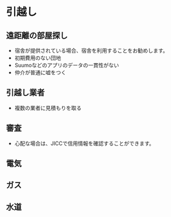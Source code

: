 # 引越し

## 遠距離の部屋探し

- 宿舎が提供されている場合、宿舎を利用することをお勧めします。
- 初期費用のない団地
- Suumoなどのアプリのデータの一貫性がない
- 仲介が普通に嘘をつく

## 引越し業者

- 複数の業者に見積もりを取る

## 審査

- 心配な場合は、JICCで信用情報を確認することができます。

## 電気

## ガス

## 水道